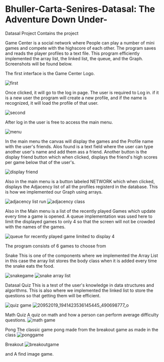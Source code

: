 # Bhuller-Carta-Senires-Datasal: The Adventure Down Under-
Datasal Project
Contains the project

Game Center is a social network where People can play a number of mini games and compete with the highscore of each other.
The program saves and reads the player profiles to a text file. This program efficiently implemented the array list, the linked list, the queue, and the Graph. Screenshots will be found below.

The first interface is the Game Center Logo.

![first](https://user-images.githubusercontent.com/30287750/29486782-a4c3a996-8520-11e7-8ed0-fd2d5b0460d9.png)

Once clicked, it will go to the log in page.
The user is required to Log in. if it is a new user the program will create a new profile, and if the name is recognized, it will load the profile of that user.

![second](https://user-images.githubusercontent.com/30287750/29486776-a4822246-8520-11e7-99bf-b453f7d07638.jpg)

After log in the user is free to access the main menu.

![menu](https://user-images.githubusercontent.com/30287750/29486772-a47e48ec-8520-11e7-888e-20e43f0d7373.jpg)

In the main menu the canvas will display the games and the Profile name with the user's friends. Alos found is a text field where the user can type another user's name and add them ass a friend. Another button is the display friend button which when clicked, displays the friend's high scores per game below that of the user's.

![display friend](https://user-images.githubusercontent.com/30287750/29486781-a4c34eba-8520-11e7-8f1e-6875e2e99f63.png)

Also in the main menu is a button labeled NETWORK which when clicked, displays the Adjacency list of all the profiles registerd in the database. This is how we implemented our Graph using arrays.

![adjacency list run](https://user-images.githubusercontent.com/30287750/29486783-a4c42c4a-8520-11e7-91bc-f864b31229c0.png)
![adjacency class](https://user-images.githubusercontent.com/30287750/29486779-a4c13346-8520-11e7-8d68-77bf419033b6.jpg)


Also in the Main menu is a list of the recently played Games which update every time a game is opened. A queue implementation was used here to limit the displayed games to only 4 so that the screen will not be crowded with the names of the games.

![queue for recently played game limited to display 4](https://user-images.githubusercontent.com/30287750/29486775-a4820374-8520-11e7-97f4-dcd590d45d30.jpg)


The program consists of 6 games to choose from

Snake
This is one of the components where we implemented the Array List
in this case the array list stores the body class when it is added every time the snake eats the food.

![snakegame](https://user-images.githubusercontent.com/30287750/29486778-a4c0d888-8520-11e7-8aea-aeae9b8e9f7c.jpg)
![snake array list](https://user-images.githubusercontent.com/30287750/29486777-a482cf02-8520-11e7-9635-bfe3b659a457.jpg)

Datasal Quiz
This is a test of the user's knowledge in data structures and algorithms. This is also where we implemented the linked list to store the questions so that getting them will be efficient.

![quiz game](https://user-images.githubusercontent.com/30287750/29486774-a4819bb4-8520-11e7-8614-2a9cdeee3920.jpg)
![20952019_1941423536145445_490698777_o](https://user-images.githubusercontent.com/30287750/29487036-9fbc4296-8525-11e7-8fb7-2657e4420f77.png)


Math Quiz
A quiz on math and how a person can perform average difficulty questions.
![math game](https://user-images.githubusercontent.com/30287750/29486784-a4fe1e3c-8520-11e7-8bc7-b028842971ad.jpg)


Pong
The classic game pong made from the breakout game as made in the class
![ponggame](https://user-images.githubusercontent.com/30287750/29486773-a47f9a4e-8520-11e7-8391-0c8e11e4092a.jpg)


Breakout
![breakoutgame](https://user-images.githubusercontent.com/30287750/29486780-a4c2f348-8520-11e7-952c-6f5ca1f8676a.jpg)

and A find image game.

